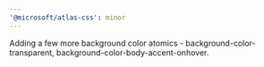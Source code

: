 ```yaml
---
'@microsoft/atlas-css': minor
---
```


Adding a few more background color atomics - background-color-transparent, background-color-body-accent-onhover.
